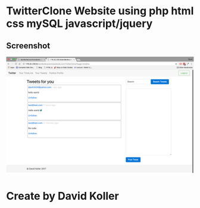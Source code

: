 TwitterClone Website using php html css mySQL javascript/jquery
==============================================================================


## Screenshot
[![IMAGE ALT TEXT HERE](https://github.com/kolldavi/Web-Development/blob/master/TwitterClone/ScreenShotTwitterClone.png?raw=true)](http://176.32.230.9/davidkollerpracticewebsite.com/TwitterClone/)

Create by David Koller
=======================
